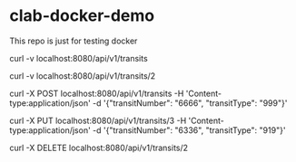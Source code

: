 # clab-docker-demo
This repo is just for testing docker

curl -v localhost:8080/api/v1/transits

curl -v localhost:8080/api/v1/transits/2

curl -X POST localhost:8080/api/v1/transits -H 'Content-type:application/json' -d '{"transitNumber": "6666", "transitType": "999"}'

curl -X PUT localhost:8080/api/v1/transits/3 -H 'Content-type:application/json' -d '{"transitNumber": "6336", "transitType": "919"}'

curl -X DELETE localhost:8080/api/v1/transits/2
